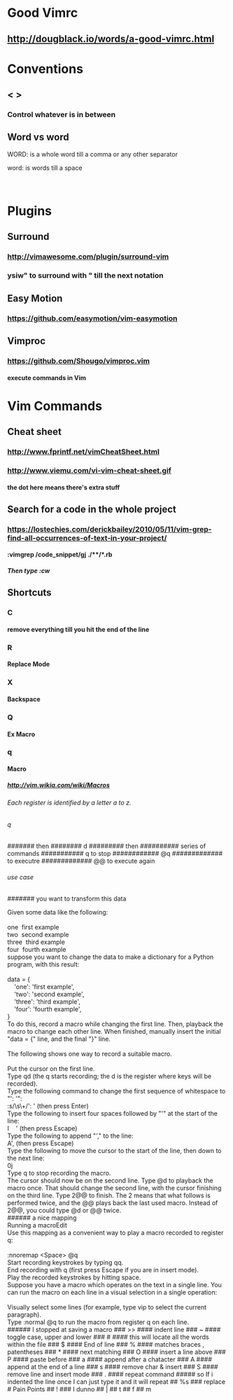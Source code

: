 # Good Vimrc
## http://dougblack.io/words/a-good-vimrc.html
# Conventions
## < >
### Control whatever is in between
## Word vs word
WORD: is a whole word till a comma or any other separator<div>word: is words till a space</div><div><br></div><div><div><br></div></div>
# Plugins
## Surround
### http://vimawesome.com/plugin/surround-vim
### ysiw" to surround with " till the next notation
## Easy Motion
### https://github.com/easymotion/vim-easymotion
## Vimproc
### https://github.com/Shougo/vimproc.vim
#### execute commands in Vim
# Vim Commands
## Cheat sheet
### http://www.fprintf.net/vimCheatSheet.html
### http://www.viemu.com/vi-vim-cheat-sheet.gif
#### the dot here means there's extra stuff
## Search for a code in the whole project
### https://lostechies.com/derickbailey/2010/05/11/vim-grep-find-all-occurrences-of-text-in-your-project/
#### :vimgrep /code_snippet/gj ./**/*.rb
##### Then type :cw
## Shortcuts
### C
#### remove everything till you hit the end of the line
### R
#### Replace Mode
### X
#### Backspace
### Q
#### Ex Macro
### q
#### Macro
##### http://vim.wikia.com/wiki/Macros
###### Each register is identified by a letter a to z.
###### q
####### then
######## d
######### then
########## series of commands
########### q to stop
############ @q
############# to executre
############# @@ to execute again
###### use case
####### you want to transform this data
<div>Given some data like the following:</div><div><br></div><div>one&#xA0;<span class="Apple-tab-span"><span>	</span></span>first example</div><div>two<span class="Apple-tab-span"><span>	</span></span>&#xA0;second example</div><div>three<span class="Apple-tab-span"><span>	</span></span>&#xA0;third example</div><div>four&#xA0;<span class="Apple-tab-span"><span>	</span></span>fourth example</div><div>suppose you want to change the data to make a dictionary for a Python program, with this result:</div><div><br></div><div>data = {</div><div>&#xA0; &#xA0; &apos;one&apos;: &apos;first example&apos;,</div><div>&#xA0; &#xA0; &apos;two&apos;: &apos;second example&apos;,</div><div>&#xA0; &#xA0; &apos;three&apos;: &apos;third example&apos;,</div><div>&#xA0; &#xA0; &apos;four&apos;: &apos;fourth example&apos;,</div><div>}</div><div><div>To do this, record a macro while changing the first line. Then, playback the macro to change each other line. When finished, manually insert the initial &quot;data = {&quot; line, and the final &quot;}&quot; line.</div><div><br></div><div>The following shows one way to record a suitable macro.</div><div><br></div><div>Put the cursor on the first line.</div><div>Type qd (the q starts recording; the d is the register where keys will be recorded).</div><div>Type the following command to change the first sequence of whitespace to &quot;&apos;: &apos;&quot;:</div><div>:s/\s\+/&apos;: &apos; (then press Enter)</div><div>Type the following to insert four spaces followed by &quot;&apos;&quot; at the start of the line:</div><div>I &#xA0; &#xA0;&apos; (then press Escape)</div><div>Type the following to append &quot;&apos;,&quot; to the line:</div><div>A&apos;, (then press Escape)</div><div>Type the following to move the cursor to the start of the line, then down to the next line:</div><div>0j</div><div>Type q to stop recording the macro.</div><div>The cursor should now be on the second line. Type @d to playback the macro once. That should change the second line, with the cursor finishing on the third line. Type 2@@ to finish. The 2 means that what follows is performed twice, and the @@ plays back the last used macro. Instead of 2@@, you could type @d or @@ twice.</div></div>
###### a nice mapping
<div>Running a macroEdit</div><div>Use this mapping as a convenient way to play a macro recorded to register q:</div><div><br></div><div>:nnoremap &lt;Space&gt; @q</div><div>Start recording keystrokes by typing qq.</div><div>End recording with q (first press Escape if you are in insert mode).</div><div>Play the recorded keystrokes by hitting space.</div><div>Suppose you have a macro which operates on the text in a single line. You can run the macro on each line in a visual selection in a single operation:</div><div><br></div><div>Visually select some lines (for example, type vip to select the current paragraph).</div><div>Type :normal @q to run the macro from register q on each line.</div>
###### I stopped at saving a macro
### >>
#### indent line
### ~
#### toggle case, upper and lower
### #
#### this will locate all the words within the file
### $
#### End of line
### %
#### matches braces , patentheses
### * 
#### next matching
### O
#### insert a line above
### P
#### paste before
### a
#### append after a chatacter
### A
#### append at the end of a line
### s
#### remove char & insert
### S
#### remove line and insert mode
### .
#### repeat command
##### so If i indented the line once I can just type it and it will repeat
## %s
### replace
# Pain Points
## !
### I dunno
## |
## t
## f
## m
